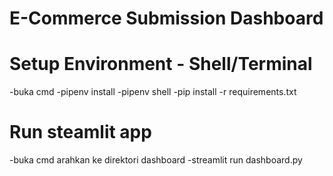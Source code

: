 # E-Commerce Submission Dashboard
 
# Setup Environment - Shell/Terminal
-buka cmd
-pipenv install
-pipenv shell
-pip install -r requirements.txt

# Run steamlit app
-buka cmd arahkan ke direktori dashboard
-streamlit run dashboard.py

